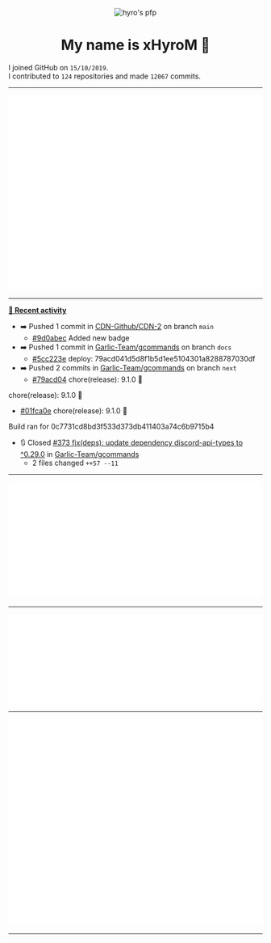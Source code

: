 <p align="center">
    <img src="https://avatars.githubusercontent.com/u/56601352" width="192" alt="hyro's pfp" />
    <h1 align="center">My name is xHyroM 👋</h1>
</p>

I joined GitHub on `15/10/2019`.  
I contributed to `124` repositories and made `12067` commits.  

___

<img src="https://github.com/xHyroM/xHyroM/blob/master/.cache/base.svg">

___

**[📰 Recent activity](https://github.com/xHyroM)**
* ➡️ Pushed 1 commit in [CDN-Github/CDN-2](https://github.com/CDN-Github/CDN-2) on branch `main`
  * [#9d0abec](https://github.com/CDN-Github/CDN-2/commit/9d0abec) Added new badge
* ➡️ Pushed 1 commit in [Garlic-Team/gcommands](https://github.com/Garlic-Team/gcommands) on branch `docs`
  * [#5cc223e](https://github.com/Garlic-Team/gcommands/commit/5cc223e) deploy: 79acd041d5d8f1b5d1ee5104301a8288787030df
* ➡️ Pushed 2 commits in [Garlic-Team/gcommands](https://github.com/Garlic-Team/gcommands) on branch `next`
  * [#79acd04](https://github.com/Garlic-Team/gcommands/commit/79acd04) chore(release): 9.1.0 🎉

chore(release): 9.1.0 🎉
  * [#01fca0e](https://github.com/Garlic-Team/gcommands/commit/01fca0e) chore(release): 9.1.0 🎉

Build ran for 0c7731cd8bd3f533d373db411403a74c6b9715b4
* 🔃 Closed [#373 fix(deps): update dependency discord-api-types to ^0.29.0](https://github.com/Garlic-Team/gcommands/pull/373) in [Garlic-Team/gcommands](https://github.com/Garlic-Team/gcommands)
  * 2 files changed `++57 --11`


___

<img src="https://github.com/xHyroM/xHyroM/blob/master/.cache/isocalendar.svg">

___

<img src="https://github.com/xHyroM/xHyroM/blob/master/.cache/languages.svg">

___

<img src="https://github.com/xHyroM/xHyroM/blob/master/.cache/achievements.svg">

___